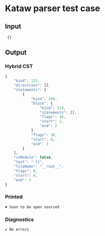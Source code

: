 # Kataw parser test case

## Input

`````js
 {}
`````

## Output

### Hybrid CST

```javascript
{
    "kind": 122,
    "directives": [],
    "statements": [
        {
            "kind": 249,
            "block": {
                "kind": 124,
                "statements": [],
                "flags": 16,
                "start": 2,
                "end": 2
            },
            "flags": 16,
            "start": 0,
            "end": 3
        }
    ],
    "isModule": false,
    "text": " {}",
    "fileName": "__root__",
    "flags": 0,
    "start": 0,
    "end": 3
}
```

### Printed

```javascript
✖ Soon to be open sourced
```

### Diagnostics

```javascript
✔ No errors
```

